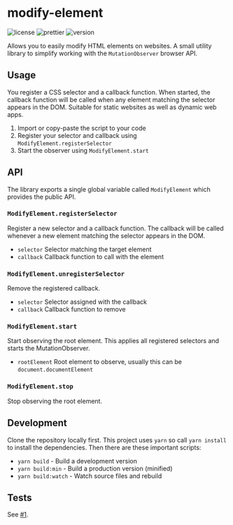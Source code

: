 # modify-element

![license](https://img.shields.io/github/license/martindzejky/modify-element.svg)
![prettier](https://img.shields.io/badge/format-prettier-blueviolet.svg)
![version](https://img.shields.io/github/package-json/v/martindzejky/modify-element.svg)

Allows you to easily modify HTML elements on websites.
A small utility library to simplify working with the `MutationObserver` browser API.

## Usage

You register a CSS selector and a callback function. When started, the callback function
will be called when any element matching the selector appears in the DOM. Suitable for
static websites as well as dynamic web apps.

1. Import or copy-paste the script to your code
1. Register your selector and callback using `ModifyElement.registerSelector`
1. Start the observer using `ModifyElement.start`

## API

The library exports a single global variable called `ModifyElement` which provides the public API.

### `ModifyElement.registerSelector`

Register a new selector and a callback function. The callback will
be called whenever a new element matching the selector appears in the DOM.

- `selector` Selector matching the target element
- `callback` Callback function to call with the element

### `ModifyElement.unregisterSelector`

Remove the registered callback.

- `selector` Selector assigned with the callback 
- `callback` Callback function to remove

### `ModifyElement.start`

Start observing the root element. This applies all registered
selectors and starts the MutationObserver.

- `rootElement` Root element to observe, usually this can be `document.documentElement`

### `ModifyElement.stop`

Stop observing the root element.

## Development

Clone the repository locally first. This project uses `yarn` so call `yarn install` to install
the dependencies. Then there are these important scripts:

- `yarn build` - Build a development version
- `yarn build:min` - Build a production version (minified)
- `yarn build:watch` - Watch source files and rebuild

## Tests

See [#1](https://github.com/martindzejky/modify-element/issues/1).
